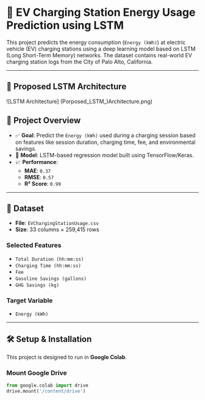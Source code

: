 # 🔋 EV Charging Station Energy Usage Prediction using LSTM

This project predicts the energy consumption (`Energy (kWh)`) at electric vehicle (EV) charging stations using a deep learning model based on LSTM (Long Short-Term Memory) networks. The dataset contains real-world EV charging station logs from the City of Palo Alto, California.

---

## 🧱 Proposed LSTM Architecture
![LSTM Architecture] (Porposed_LSTM_)Architecture.png)

## 📌 Project Overview

- ✅ **Goal**: Predict the `Energy (kWh)` used during a charging session based on features like session duration, charging time, fee, and environmental savings.
- 🧠 **Model**: LSTM-based regression model built using TensorFlow/Keras.
- 📈 **Performance**:
  - **MAE**: `0.37`
  - **RMSE**: `0.57`
  - **R² Score**: `0.99`

---

## 📂 Dataset

- **File**: `EVChargingStationUsage.csv`
- **Size**: 33 columns × 259,415 rows


### Selected Features
- `Total Duration (hh:mm:ss)`
- `Charging Time (hh:mm:ss)`
- `Fee`
- `Gasoline Savings (gallons)`
- `GHG Savings (kg)`

### Target Variable
- `Energy (kWh)`

---

## 🛠️ Setup & Installation

This project is designed to run in **Google Colab**.

### Mount Google Drive

```python
from google.colab import drive
drive.mount('/content/drive')

